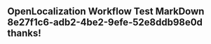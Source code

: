 <properties
ms.topic="hero-topic"
ms.test1="hero-topic"
ms.test2="test"/>

## OpenLocalization Workflow Test MarkDown 8e27f1c6-adb2-4be2-9efe-52e8ddb98e0d thanks!
